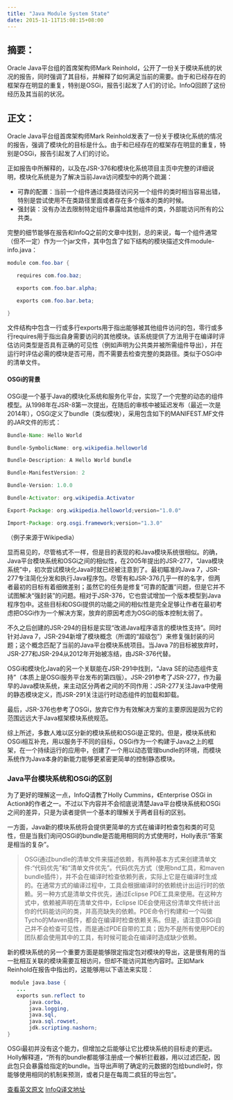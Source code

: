 ```yaml
---
title: "Java Module System State"
date: 2015-11-11T15:08:15+08:00
---
```


## 摘要：
Oracle Java平台组的首席架构师Mark Reinhold，公开了一份关于模块系统的状况的报告，同时强调了其目标，并解释了如何满足当前的需要。由于和已经存在的框架存在明显的重复，特别是OSGi，报告引起发了人们的讨论。InfoQ回顾了这份经历及其当前的状况。

## 正文：
Oracle Java平台组首席架构师Mark Reinhold发表了一份关于模块化系统的情况的报告，强调了模块化的目标是什么。由于和已经存在的框架存在明显的重复，特别是OSGi，报告引起发了人们的讨论。

正如报告中所解释的，以及在JSR-376和模块化系统项目主页中完整的详细说明，模块化系统是为了解决当前Java访问模型中的两个疏漏：

 - 可靠的配置：当前一个组件通过类路径访问另一个组件的类时相当容易出错，特别是尝试使用不在类路径里面或者存在多个版本的类的时候。
 - 强封装：没有办法去限制特定组件暴露给其他组件的类，外部能访问所有的公共类。

完整的细节能够在报告和InfoQ之前的文章中找到，总的来说，每一个组件通常（但不一定）作为一个jar文件，其中包含了如下结构的模块描述文件module-info.java：

```java
module com.foo.bar {

   requires com.foo.baz;

   exports com.foo.bar.alpha;

   exports com.foo.bar.beta;

}
```
文件结构中包含一行或多行exports用于指出能够被其他组件访问的包，零行或多行requires用于指出自身需要访问的其他模块。该系统提供了方法用于在编译时评估访问类型是否具有正确的可见性（例如声明为公共类并被所需组件导出），并在运行时评估必需的模块是否可用，而不需要去检查完整的类路径。类似于OSGi中的清单文件。

#### OSGi的背景
OSGi是一个基于Java的模块化系统和服务化平台，实现了一个完整的动态的组件模型。从1998年在JSR-8第一次提出，在随后的审核中被延迟发布（最近一次是2014年），OSGi定义了bundle（类似模块），采用包含如下的MANIFEST.MF文件的JAR文件的形式：

```java
Bundle-Name: Hello World

Bundle-SymbolicName: org.wikipedia.helloworld

Bundle-Description: A Hello World bundle

Bundle-ManifestVersion: 2

Bundle-Version: 1.0.0

Bundle-Activator: org.wikipedia.Activator

Export-Package: org.wikipedia.helloworld;version="1.0.0"

Import-Package: org.osgi.framework;version="1.3.0"
```
（例子来源于Wikipedia）

显而易见的，尽管格式不一样，但是目的表现的和Java模块系统很相似。的确，Java平台模块系统和OSGi之间的相似性，在2005年提出的JSR-277，“Java模块系统”中，初次尝试模块化Java时就已经被注意到了。最初瞄准的Java 7，JSR-277专注简化分发和执行Java程序包。尽管有和JSR-376几乎一样的名字，但两者最初的目标有着细微差别；虽然它的任务是修复“可靠的配置”问题，但是它并不试图解决“强封装”的问题。相对于JSR-376，它也尝试增加一个版本模型到Java程序包中。这些目标和OSGi提供的功能之间的相似性是完全足够让作者在最初考虑把OSGi作为一个解决方案，放弃的原因考虑为OSGi的版本控制太弱了。

不久之后创建的JSR-294的目标是实现“改进Java程序语言的模块性支持”。同时针对Java 7，JSR-294新增了模块概念（所谓的“超级包”）来修复强封装的问题；这个概念匹配了当前的Java平台模块系统项目。当Java 7的目标被放弃时，JSR-277和JSR-294从2012年开始被冻结，由JSR-376代替。

OSGi和模块化Java的另一个关联能在JSR-291中找到，“Java SE的动态组件支持”（本质上是OSGi服务平台发布的第四版）。JSR-291参考了JSR-277，作为最早的Java模块系统，来主动区分两者之间的不同作用：JSR-277关注Java中使用的静态模块定义，而JSR-291关注运行时动态组件的加载和卸载。

最后，JSR-376也参考了OSGi，放弃它作为有效解决方案的主要原因是因为它的范围远远大于Java框架模块系统规范。

综上所述，多数人难以区分新的模块系统和OSGi是正常的。但是，模块系统和OSGi相互补充，用以服务于不同的目标，OSGi作为一个构建于Java之上的框架，在一个持续运行的应用中，创建了一个用以动态管理bundle的环境，而模块系统作为Java本身的新能力能够更紧密更简单的控制静态模块。


### Java平台模块系统和OSGi的区别

为了更好的理解这一点，InfoQ请教了Holly Cummins，《Enterprise OSGi in Action》的作者之一。不过以下内容并不会彻底说清楚Java平台模块系统和OSGi之间的差异，只是为读者提供一个基本的理解关于两者目标的区别。

一方面，Java新的模块系统将会提供更简单的方式在编译时检查包和类的可见性，但是当我们询问OSGi的bundle是否能用相同的方式使用时，Holly表示“答案是相当的复杂”。

> OSGi通过bundle的清单文件来描述依赖，有两种基本方式来创建清单文件:“代码优先”和“清单文件优先”。代码优先方式（使用bnd工具，和maven bundle插件），并不会在编译时检查依赖列表，实际上它是在编译时生成的。在通常方式的编译过程中，工具会根据编译时的依赖统计出运行时的依赖。另一种方式是清单文件优先，通过Eclipse PDE工具来使用。在这种方式中，依赖被声明在清单文件中，Eclipse IDE会使用这份清单文件统计出你的代码能访问的类，并高亮缺失的依赖。PDE命令行构建和一个叫做Tycho的Maven插件，都会在编译时检查依赖关系。但是，请注意OSGi自己并不会检查可见性，而是通过PDE自带的工具；因为不是所有使用PDE的团队都会使用其中的工具，有时候可能会在编译时造成缺少依赖。

新的模块系统的另一个重要方面是能够限定指定包对模块的导出，这是很有用的当一批相互关联的模块需要互相访问，但却不能访问其他内容时。正如Mark Reinhold在报告中指出的，这能够用以下语法来实现：

```java
 module java.base {
   ...
   exports sun.reflect to
       java.corba,
       java.logging,
       java.sql,
       java.sql.rowset,
       jdk.scripting.nashorn;
}
```

OSGi最初并没有这个能力，但增加之后能够让它比模块系统的目标走的更远。Holly解释道，“所有的bundle都能够注册成一个解析拦截器，用以过滤匹配，因此包只会暴露给指定的bundle。当导出声明了确定的元数据的包给bundle时，你能够使用相同的机制来预测，或者只是在每周二疯狂的导出包”。


[查看英文原文](http://www.infoq.com/news/2015/10/java-state-module-system)
[InfoQ译文地址](http://www.infoq.com/cn/news/2015/11/java-state-module-system)


  [1]: http://www.infoq.com/news/2015/10/java-state-module-system
